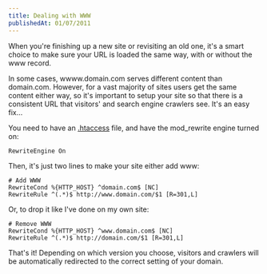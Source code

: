 ```yaml
---
title: Dealing with WWW
publishedAt: 01/07/2011
---
```

When you're finishing up a new site or revisiting an old one, it's a smart choice to make sure your URL is loaded the same way, with or without the www record.

In some cases, wwww.domain.com serves different content than domain.com. However, for a vast majority of sites users get the same content either way, so it's important to setup your site so that there is a consistent URL that visitors' and search engine crawlers see. It's an easy fix…

You need to have an [.htaccess](http://www.javascriptkit.com/howto/htaccess.shtml) file, and have the mod_rewrite engine turned on:

```bash[.htaccess]
RewriteEngine On
```

Then, it's just two lines to make your site either add www:

```bash[.htaccess]
# Add WWW
RewriteCond %{HTTP_HOST} ^domain.com$ [NC]
RewriteRule ^(.*)$ http://www.domain.com/$1 [R=301,L]
```

Or, to drop it like I've done on my own site:

```bash[.htaccess]
# Remove WWW
RewriteCond %{HTTP_HOST} ^www.domain.com$ [NC]
RewriteRule ^(.*)$ http://domain.com/$1 [R=301,L]
```

That's it! Depending on which version you choose, visitors and crawlers will be automatically redirected to the correct setting of your domain.
